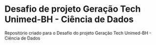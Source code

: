 # Desafio de projeto Geração Tech Unimed-BH - Ciência de Dados
Repositório criado para o Desafio do projeto Geração Tech Unimed-BH - Ciência de Dados
